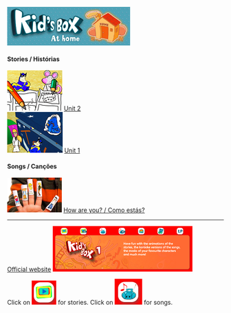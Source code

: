 ![kbah2](/images/kbah2.PNG)

#### Stories / Histórias
[![kb1st2](/images/kb1st2.PNG)](https://www.youtube.com/watch?v=p7cA19q52U0) [Unit 2](https://www.youtube.com/watch?v=p7cA19q52U0)  
[![kb1st1](/images/kb1st1.PNG)](https://www.youtube.com/watch?v=Xy6xNFwKBPI) [Unit 1](https://www.youtube.com/watch?v=Xy6xNFwKBPI)

#### Songs / Canções
[![hays](/images/hays.PNG)](https://www.youtube.com/watch?v=LxhOv3KnfA8) [How are you? / Como estás?](https://www.youtube.com/watch?v=LxhOv3KnfA8)  


***

[Official website](http://www.kidsboxapps.es/kb1.php) ![kb1ban](/images/kb1ban.PNG)  

Click on ![kb1stic](/images/kb1stic.PNG) for stories. Click on ![kb1soic](/images/kb1soic.PNG) for songs.
